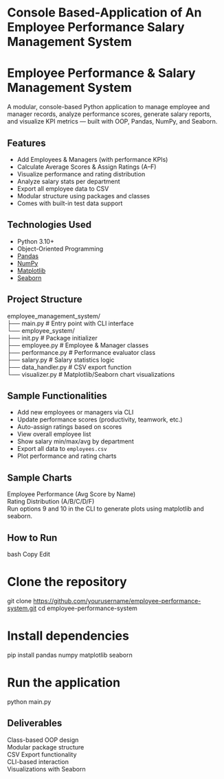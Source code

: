 # Console Based-Application of An Employee Performance Salary Management System

#  Employee Performance & Salary Management System

A modular, console-based Python application to manage employee and manager records, analyze performance scores, generate salary reports, and visualize KPI metrics — built with OOP, Pandas, NumPy, and Seaborn.

## Features

- Add Employees & Managers (with performance KPIs)  
- Calculate Average Scores & Assign Ratings (A–F)  
- Visualize performance and rating distribution  
- Analyze salary stats per department  
- Export all employee data to CSV  
- Modular structure using packages and classes  
- Comes with built-in test data support  

##  Technologies Used

- Python 3.10+  
- Object-Oriented Programming  
- [Pandas](https://pandas.pydata.org/)  
- [NumPy](https://numpy.org/)  
- [Matplotlib](https://matplotlib.org/)  
- [Seaborn](https://seaborn.pydata.org/)  

##  Project Structure

employee_management_system/  
├── main.py # Entry point with CLI interface  
└── employee_system/  
  ├── init.py # Package initializer   
  ├── employee.py # Employee & Manager classes  
  ├── performance.py # Performance evaluator class  
  ├── salary.py # Salary statistics logic  
  ├── data_handler.py # CSV export function  
  └── visualizer.py # Matplotlib/Seaborn chart visualizations  

##  Sample Functionalities

- Add new employees or managers via CLI  
- Update performance scores (productivity, teamwork, etc.)  
- Auto-assign ratings based on scores  
- View overall employee list  
- Show salary min/max/avg by department  
- Export all data to `employees.csv`  
- Plot performance and rating charts  

## Sample Charts
Employee Performance (Avg Score by Name)  
Rating Distribution (A/B/C/D/F)  
Run options 9 and 10 in the CLI to generate plots using matplotlib and seaborn.

## How to Run
bash
Copy
Edit
# Clone the repository
git clone https://github.com/yourusername/employee-performance-system.git
cd employee-performance-system

# Install dependencies
pip install pandas numpy matplotlib seaborn

# Run the application
python main.py

## Deliverables
 Class-based OOP design  
 Modular package structure  
 CSV Export functionality  
 CLI-based interaction  
 Visualizations with Seaborn



   
